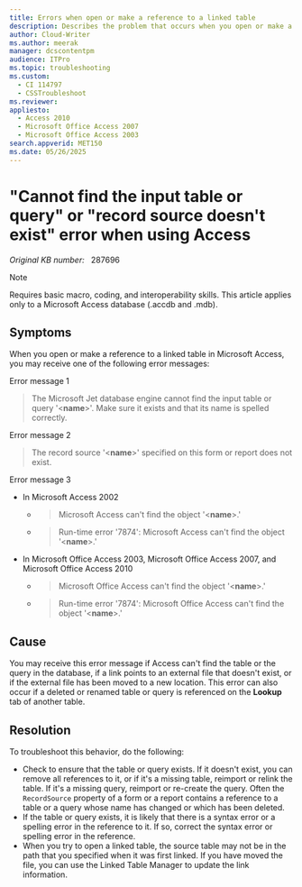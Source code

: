 ```yaml
---
title: Errors when open or make a reference to a linked table
description: Describes the problem that occurs when you open or make a reference to a linked table in Access. You may receive the Couldn't find input table or query 'name' error message.
author: Cloud-Writer
ms.author: meerak
manager: dcscontentpm
audience: ITPro
ms.topic: troubleshooting
ms.custom: 
  - CI 114797
  - CSSTroubleshoot
ms.reviewer: 
appliesto: 
  - Access 2010
  - Microsoft Office Access 2007
  - Microsoft Office Access 2003
search.appverid: MET150
ms.date: 05/26/2025
---
```

# "Cannot find the input table or query" or "record source doesn't exist" error when using Access

_Original KB number:_ &nbsp; 287696

> [!NOTE]
> Requires basic macro, coding, and interoperability skills. This article applies only to a Microsoft Access database (.accdb and .mdb).

## Symptoms

When you open or make a reference to a linked table in Microsoft Access, you may receive one of the following error messages:

Error message 1

> The Microsoft Jet database engine cannot find the input table or query '\<**name**>'. Make sure it exists and that its name is spelled correctly.

Error message 2

> The record source '\<**name**>' specified on this form or report does not exist.

Error message 3

- In Microsoft Access 2002

  - > Microsoft Access can't find the object '\<**name**>.'
  - > Run-time error '7874': Microsoft Access can't find the object '\<**name**>.'

- In Microsoft Office Access 2003, Microsoft Office Access 2007, and Microsoft Office Access 2010
  
  - > Microsoft Office Access can't find the object '\<**name**>.'
  - > Run-time error '7874': Microsoft Office Access can't find the object '\<**name**>.'

## Cause

You may receive this error message if Access can't find the table or the query in the database, if a link points to an external file that doesn't exist, or if the external file has been moved to a new location. This error can also occur if a deleted or renamed table or query is referenced on the **Lookup** tab of another table.

## Resolution

To troubleshoot this behavior, do the following:

- Check to ensure that the table or query exists. If it doesn't exist, you can remove all references to it, or if it's a missing table, reimport or relink the table. If it's a missing query, reimport or re-create the query. Often the `RecordSource` property of a form or a report contains a reference to a table or a query whose name has changed or which has been deleted.
- If the table or query exists, it is likely that there is a syntax error or a spelling error in the reference to it. If so, correct the syntax error or spelling error in the reference.
- When you try to open a linked table, the source table may not be in the path that you specified when it was first linked. If you have moved the file, you can use the Linked Table Manager to update the link information.
